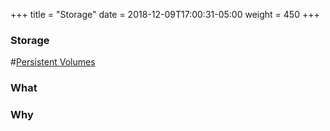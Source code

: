 +++
title = "Storage"
date = 2018-12-09T17:00:31-05:00
weight = 450
+++

### Storage

#[Persistent Volumes](https://kubernetes.io/docs/concepts/storage/persistent-volumes/)

### What


### Why



